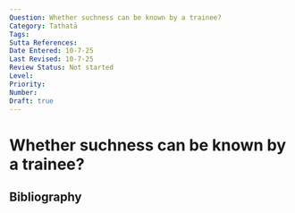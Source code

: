 ```yaml
---
Question: Whether suchness can be known by a trainee?
Category: Tathatā
Tags: 
Sutta References: 
Date Entered: 10-7-25
Last Revised: 10-7-25
Review Status: Not started
Level: 
Priority: 
Number: 
Draft: true
---
```


# Whether suchness can be known by a trainee?

## Bibliography

<!-- 

Notes:



-->